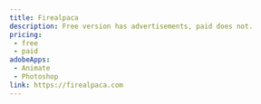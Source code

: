 ```yaml
---
title: Firealpaca
description: Free version has advertisements, paid does not.
pricing:
 - free  
 - paid
adobeApps:
 - Animate  
 - Photoshop
link: https://firealpaca.com
---
```

